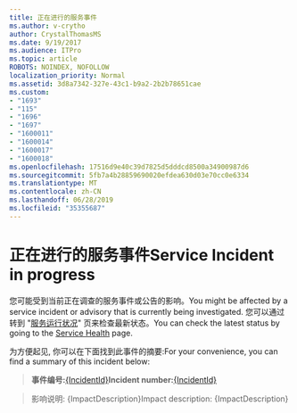```yaml
---
title: 正在进行的服务事件
ms.author: v-crytho
author: CrystalThomasMS
ms.date: 9/19/2017
ms.audience: ITPro
ms.topic: article
ROBOTS: NOINDEX, NOFOLLOW
localization_priority: Normal
ms.assetid: 3d8a7342-327e-43c1-b9a2-2b2b78651cae
ms.custom:
- "1693"
- "115"
- "1696"
- "1697"
- "1600011"
- "1600014"
- "1600017"
- "1600018"
ms.openlocfilehash: 17516d9e40c39d7825d5dddcd8500a34900987d6
ms.sourcegitcommit: 5fb7a4b28859690020efdea630d03e70cc0e6334
ms.translationtype: MT
ms.contentlocale: zh-CN
ms.lasthandoff: 06/28/2019
ms.locfileid: "35355687"
---
```

# <a name="service-incident-in-progress"></a><span data-ttu-id="72a8d-102">正在进行的服务事件</span><span class="sxs-lookup"><span data-stu-id="72a8d-102">Service Incident in progress</span></span>

<span data-ttu-id="72a8d-103">您可能受到当前正在调查的服务事件或公告的影响。</span><span class="sxs-lookup"><span data-stu-id="72a8d-103">You might be affected by a service incident or advisory that is currently being investigated.</span></span> <span data-ttu-id="72a8d-104">您可以通过转到 "[服务运行状况](https://admin.microsoft.com/adminportal/home#/servicehealth)" 页来检查最新状态。</span><span class="sxs-lookup"><span data-stu-id="72a8d-104">You can check the latest status by going to the [Service Health](https://admin.microsoft.com/adminportal/home#/servicehealth) page.</span></span>
  
<span data-ttu-id="72a8d-105">为方便起见, 你可以在下面找到此事件的摘要:</span><span class="sxs-lookup"><span data-stu-id="72a8d-105">For your convenience, you can find a summary of this incident below:</span></span>
  
> <span data-ttu-id="72a8d-106">**事件编号:**[{IncidentId}](https://admin.microsoft.com/adminportal/home#/servicehealth)</span><span class="sxs-lookup"><span data-stu-id="72a8d-106">**Incident number:**[{IncidentId}](https://admin.microsoft.com/adminportal/home#/servicehealth)</span></span>
 
> <span data-ttu-id="72a8d-107">影响说明: {ImpactDescription}</span><span class="sxs-lookup"><span data-stu-id="72a8d-107">Impact description: {ImpactDescription}</span></span>
